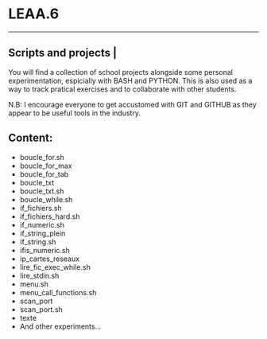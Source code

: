 # LEAA.6
------------------------------------------
Scripts and projects                    |
------------------------------------------
You will find a collection of school projects alongside some personal experimentation, espicially with BASH and PYTHON.
This is also used as a way to track pratical exercises and to collaborate with other students. 

N.B: I encourage everyone to get accustomed with GIT and GITHUB as they appear to be useful tools in the industry. 

Content:
---------
- boucle_for.sh
- boucle_for_max
- boucle_for_tab
- boucle_txt
- boucle_txt.sh
- boucle_while.sh
- if_fichiers.sh
- if_fichiers_hard.sh
- if_numeric.sh
- if_string_plein
- if_string.sh
- ifis_numeric.sh
- ip_cartes_reseaux
- lire_fic_exec_while.sh
- lire_stdin.sh
- menu.sh
- menu_call_functions.sh
- scan_port
- scan_port.sh
- texte
- And other experiments...
